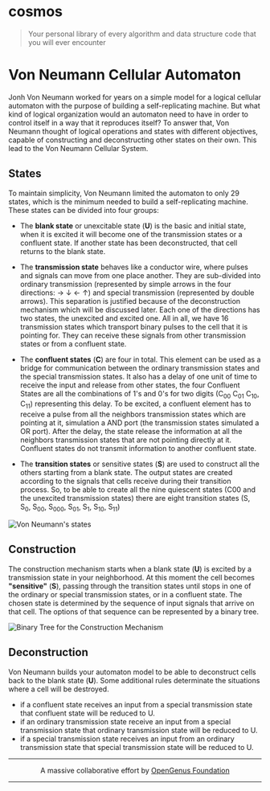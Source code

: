 # cosmos
> Your personal library of every algorithm and data structure code that you will ever encounter

# Von Neumann Cellular Automaton

Jonh Von Neumann worked for years on a simple model for a logical cellular automaton with the purpose of building a self-replicating machine. But what kind of logical organization would an automaton need to have in order to control itself in a way that it reproduces itself? To answer that, Von Neumann thought of logical operations and states with different objectives, capable of constructing and deconstructing other states on their own. This lead to the Von Neumann Cellular System.

## States

To maintain simplicity, Von Neumann limited the automaton to only 29 states, which is the minimum needed to build a self-replicating machine. These states can be divided into four groups:

 - The **blank state** or unexcitable state (**U**) is the basic and initial state, when it is excited it will become one of the transmission states or a confluent state. If another state has been deconstructed, that cell returns to the blank state.

 - The **transmission state** behaves like a conductor wire, where pulses and signals can move from one place another. They are sub-divided into ordinary transmission (represented by simple arrows in the four directions: → ↓ ← ↑) and special transmission (represented by double arrows). This separation is justified because of the deconstruction mechanism which will be discussed later. Each one of the directions has two states, the unexcited and excited one. All in all, we have 16 transmission states which transport binary pulses to the cell that it is pointing for. They can receive these signals from other transmission states or from a confluent state.

 - The **confluent states** (**C**) are four in total. This element can be used as a bridge for communication between the ordinary transmission states and the special transmission states. It also has a delay of one unit of time to receive the input and release from other states, the four Confluent States are all the combinations of 1's and 0's for two digits (C<sub>00</sub> C<sub>01</sub> C<sub>10</sub>, C<sub>11</sub>) representing this delay. To be excited, a confluent element has to receive a pulse from all the neighbors transmission states which are pointing at it, simulation a AND port (the transmission states simulated a OR port). After the delay, the state release the information at all the neighbors transmission states that are not pointing directly at it. Confluent states do not transmit information to another confluent state.

 - The **transition states** or sensitive states (**S**) are used to construct all the others starting from a blank state. The output states are created according to the signals that cells receive during their transition process. So, to be able to create all the nine quiescent states (C00 and the unexcited transmission states) there are eight transition states (S, S<sub>0</sub>, S<sub>00</sub>, S<sub>000</sub>, S<sub>01</sub>, S<sub>1</sub>, S<sub>10</sub>, S<sub>11</sub>)

![Von Neumann's states](https://iq.opengenus.org/content/images/2019/02/States.png)

## Construction

The construction mechanism starts when a blank state (**U**) is excited by a transmission state in your neighborhood. At this moment the cell becomes **"sensitive"** (**S**), passing through the transition states until stops in one of the ordinary or special transmission states, or in a confluent state. The chosen state is determined by the sequence of input signals that arrive on that cell. The options of that sequence can be represented by a binary tree.

![Binary Tree for the Construction Mechanism](https://iq.opengenus.org/content/images/2019/02/ChoiceTree.png)

## Deconstruction

Von Neumann builds your automaton model to be able to deconstruct cells back to the blank state (**U**). Some additional rules determinate the situations where a cell will be destroyed.

 - if a confluent state receives an input from a special transmission state that confluent state will be reduced to U.
 - if an ordinary transmission state receive an input from a special transmission state that ordinary transmission state will be reduced to U.
 - if a special transmission state receives an input from an ordinary transmission state that special transmission state will be reduced to U.

---

<p align="center">
	A massive collaborative effort by <a href="https://github.com/OpenGenus/cosmos">OpenGenus Foundation</a> 
</p>

---

